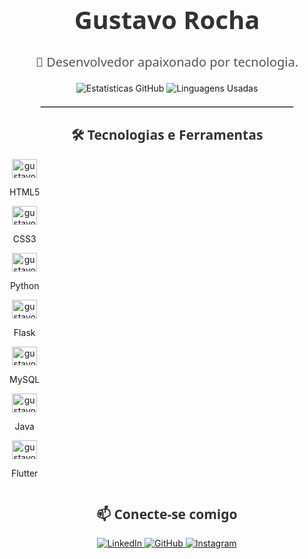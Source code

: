 <div align="center">
  <h1 style="font-family: 'Segoe UI', Tahoma, Geneva, Verdana, sans-serif; font-size: 40px; color: #333;">Gustavo Rocha</h1>
  <p style="font-size: 20px; font-family: 'Segoe UI', Tahoma, Geneva, Verdana, sans-serif; color: #555;">🚀 Desenvolvedor apaixonado por tecnologia.</p>
</div>

<div align="center">
  <!-- Estatísticas GitHub -->
  <img src="https://github-readme-stats.vercel.app/api?username=isgust&show_icons=true&hide_title=true&hide=prs&count_private=true&theme=dark&card_width=400" alt="Estatísticas GitHub">
  <!-- Linguagens Usadas -->
  <img src="https://github-readme-stats.vercel.app/api/top-langs/?username=isgust&layout=compact&theme=dark&card_width=400" alt="Linguagens Usadas">
</div>

<hr style="border: 1px solid #ccc; width: 80%; margin: 20px auto;">

<h2 align="center" style="font-family: 'Segoe UI', Tahoma, Geneva, Verdana, sans-serif; color: #333;">🛠️ Tecnologias e Ferramentas</h2>

<!-- Divisão em linha única, centralizando todos os ícones -->
<div style="display: inline-block; text-align: center;">
  <div>
    <img alt="gustavo-html5" height="30" width="40" src="https://cdn.jsdelivr.net/gh/devicons/devicon@latest/icons/html5/html5-original.svg" />
    <p>HTML5</p>
  </div>
  <div>
    <img alt="gustavo-css" height="30" width="40" src="https://cdn.jsdelivr.net/gh/devicons/devicon@latest/icons/css3/css3-original.svg" />
    <p>CSS3</p>
  </div>
  <div>
    <img alt="gustavo-python" height="30" width="40" src="https://cdn.jsdelivr.net/gh/devicons/devicon@latest/icons/python/python-original.svg" />
    <p>Python</p>
  </div>
  <div>
    <img alt="gustavo-flask" height="30" width="40" src="https://cdn.jsdelivr.net/gh/devicons/devicon@latest/icons/flask/flask-original-wordmark.svg" />
    <p>Flask</p>
  </div>
  <div>
    <img alt="gustavo-mysql" height="30" width="40" src="https://cdn.jsdelivr.net/gh/devicons/devicon@latest/icons/mysql/mysql-original.svg" />
    <p>MySQL</p>
  </div>
  <div>
    <img alt="gustavo-java" height="30" width="40" src="https://cdn.jsdelivr.net/gh/devicons/devicon@latest/icons/java/java-original-wordmark.svg" />
    <p>Java</p>
  </div>
  <div>
    <img alt="gustavo-flutter" height="30" width="40" src="https://cdn.jsdelivr.net/gh/devicons/devicon@latest/icons/flutter/flutter-original.svg" />
    <p>Flutter</p>
  </div>
</div>

<h2 align="center" style="font-family: 'Segoe UI', Tahoma, Geneva, Verdana, sans-serif; color: #333;">📫 Conecte-se comigo</h2>

<p align="center">
  <a href="https://www.linkedin.com/in/gustavosilvrocha/" target="_blank">
    <img src="https://img.shields.io/badge/LinkedIn-0077B5?style=for-the-badge&logo=linkedin&logoColor=white" alt="LinkedIn">
  </a>
  <a href="https://github.com/isgust" target="_blank">
    <img src="https://img.shields.io/badge/GitHub-181717?style=for-the-badge&logo=github&logoColor=white" alt="GitHub">
  </a>
  <a href="https://www.instagram.com/_gutsrocha/" target="_blank">
    <img src="https://img.shields.io/badge/Instagram-E4405F?style=for-the-badge&logo=instagram&logoColor=white" alt="Instagram">
  </a>
</p>
